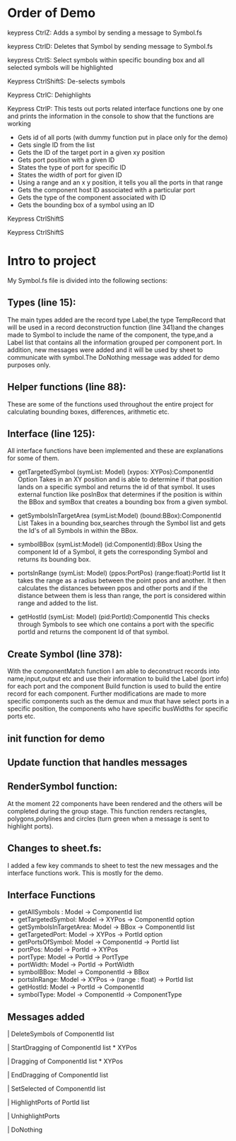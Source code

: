 
# Order of Demo
keypress CtrlZ:
  Adds a symbol by sending a message to Symbol.fs
  
keypress CtrlD:
  Deletes that Symbol by sending message to Symbol.fs

keypress CtrlS:
  Select symbols within specific bounding box and all selected symbols will be highlighted 
  
Keypress CtrlShiftS:
  De-selects symbols 
  

Keypress CtrlC:
  Dehighlights 

Keypress CtrlP:
  This tests out ports related interface functions one by one and prints the information in the console to show that the functions are working
  - Gets id of all ports (with dummy function put in place only for the demo)
  - Gets single ID from the list
  - Gets the ID of the target port in a given xy position 
  - Gets port position with a given ID
  - States the type of port for specific ID
  - States the width of port for given ID
  - Using a range and an x y position, it tells you all the ports in that range 
  - Gets the component host ID associated with a particular port 
  - Gets the type of the component associated with ID 
  - Gets the bounding box of a symbol using an ID
  

Keypress CtrlShiftS

Keypress CtrlShiftS
 
 








# Intro to project 
My Symbol.fs file is divided into the following sections:
## Types (line 15):
  The main types added are the record type Label,the type TempRecord that will be used in a record deconstruction function (line 341)and 
  the changes made to Symbol to include the name of the component, the type,and a Label list that contains all the information grouped 
  per component port. In addition, new messages were added and it will be used by sheet to communicate with symbol.The DoNothing message was added for 
  demo purposes only.

## Helper functions (line 88): 
  These are some of the functions used throughout the entire project for calculating bounding boxes, differences, arithmetic etc.

## Interface (line 125): 
  All interface functions have been implemented and these are explanations for some of them.

   - getTargetedSymbol (symList: Model) (xypos: XYPos):ComponentId Option
      Takes in an XY position and is able to determine if that position lands on a specific symbol and returns the id of that 
      symbol. It uses external function like posInBox that determines if the position is within the BBox and symBox that creates a bounding 
      box from a given symbol.

   - getSymbolsInTargetArea (symList:Model) (bound:BBox):ComponentId List
       Takes in a bounding box,searches through the Symbol list and gets the Id's of all Symbols in within the BBox.

   - symbolBBox (symList:Model) (id:ComponentId):BBox
        Using the component Id of a Symbol, it gets the corresponding Symbol and returns its bounding box. 

   - portsInRange (symList: Model) (ppos:PortPos) (range:float):PortId list
        It takes the range as a radius between the point ppos and another. It then calculates the distances between ppos and other ports
        and if the distance between them is less than range, the port is considered within range and added to the list. 

   - getHostId (symList: Model) (pid:PortId):ComponentId
      This checks through Symbols to see which one contains a port with the specific portId and returns the component Id of that symbol.
      
 ## Create Symbol (line 378):
 
  With the componentMatch function I am able to deconstruct records into name,input,output etc and use their information to build the 
  Label (port info) for each port and the component Build function is used to build the entire record for each component. Further modifications
  are made to more specific components such as the demux and mux that have select ports in a specific position, the components who have specific     busWidths for specific ports etc.

  
  ## init function for demo
  
  ## Update function that handles messages 
  
  ## RenderSymbol function:
  At the moment 22 components have been rendered and the others will be completed during the group stage.
  This function renders rectangles, polygons,polylines and circles (turn green when a message is sent to highlight ports).

  ## Changes to sheet.fs:
  I added a few key commands to sheet to test the new messages and the interface functions work. This is mostly for the demo. 

## Interface Functions 

- getAllSymbols : Model -> ComponentId list
- getTargetedSymbol: Model -> XYPos -> ComponentId option
- getSymbolsInTargetArea: Model -> BBox -> ComponentId list
- getTargetedPort: Model -> XYPos -> PortId option
- getPortsOfSymbol: Model -> ComponentId -> PortId list
- portPos: Model -> PortId -> XYPos
- portType: Model -> PortId -> PortType
- portWidth: Model -> PortId -> PortWidth
- symbolBBox: Model -> ComponentId -> BBox
- portsInRange: Model -> XYPos -> (range : float) -> PortId list
- getHostId: Model -> PortId -> ComponentId
- symbolType: Model -> ComponentId -> ComponentType


## Messages added

| DeleteSymbols of ComponentId list 

| StartDragging of ComponentId list * XYPos

| Dragging of ComponentId list * XYPos

| EndDragging of ComponentId list  

| SetSelected of ComponentId list

| HighlightPorts of PortId list

| UnhighlightPorts

| DoNothing

